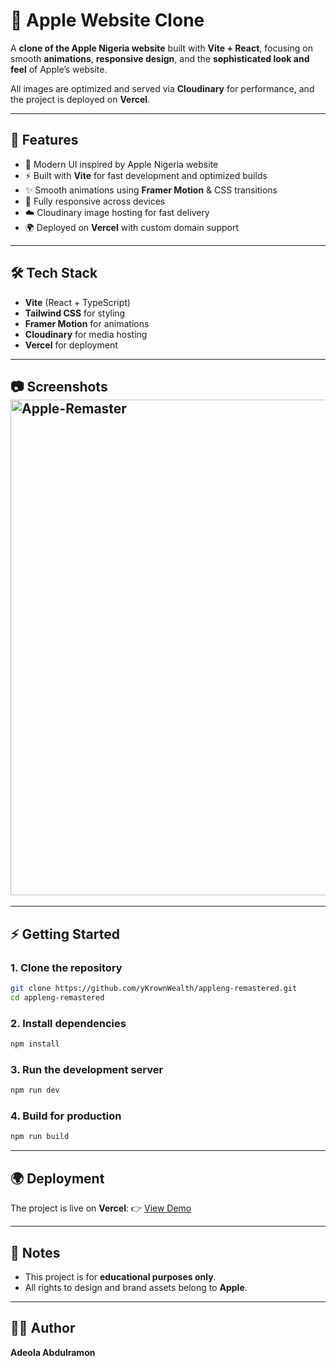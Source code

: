 # 🍏 Apple Website Clone

A **clone of the Apple Nigeria website** built with **Vite + React**, focusing on smooth **animations**, **responsive design**, and the **sophisticated look and feel** of Apple’s website.

All images are optimized and served via **Cloudinary** for performance, and the project is deployed on **Vercel**.

---

## 🚀 Features

* 🎨 Modern UI inspired by Apple Nigeria website
* ⚡ Built with **Vite** for fast development and optimized builds
* ✨ Smooth animations using **Framer Motion** & CSS transitions
* 📱 Fully responsive across devices
* ☁️ Cloudinary image hosting for fast delivery
* 🌍 Deployed on **Vercel** with custom domain support

---

## 🛠️ Tech Stack

* **Vite** (React + TypeScript)
* **Tailwind CSS** for styling
* **Framer Motion** for animations
* **Cloudinary** for media hosting
* **Vercel** for deployment

---

## 📷 Screenshots<img width="1380" height="793" alt="Apple-Remaster" src="https://github.com/user-attachments/assets/4a15dbdf-32f0-480e-a592-fe3b1441df7c" />


---

## ⚡ Getting Started

### 1. Clone the repository

```bash
git clone https://github.com/yKrownWealth/appleng-remastered.git
cd appleng-remastered
```

### 2. Install dependencies

```bash
npm install
```

### 3. Run the development server

```bash
npm run dev
```

### 4. Build for production

```bash
npm run build
```

---

## 🌍 Deployment

The project is live on **Vercel**:
👉 [View Demo](https://appleng-remastered.vercel.app/)

---

## 📌 Notes

* This project is for **educational purposes only**.
* All rights to design and brand assets belong to **Apple**.

---

## 👨‍💻 Author

**Adeola Abdulramon**
